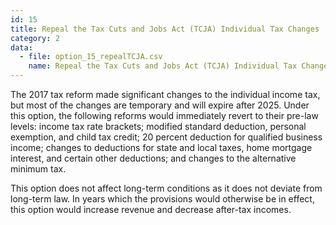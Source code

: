```yaml
---
id: 15
title: Repeal the Tax Cuts and Jobs Act (TCJA) Individual Tax Changes
category: 2
data:
  - file: option_15_repealTCJA.csv
    name: Repeal the Tax Cuts and Jobs Act (TCJA) Individual Tax Changes
---
```


The 2017 tax reform made significant changes to the individual income tax, but most of the changes are temporary and will expire after 2025. Under this option, the following reforms would immediately revert to their pre-law levels: income tax rate brackets; modified standard deduction, personal exemption, and child tax credit; 20 percent deduction for qualified business income; changes to deductions for state and local taxes, home mortgage interest, and certain other deductions; and changes to the alternative minimum tax.

This option does not affect long-term conditions as it does not deviate from long-term law. In years which the provisions would otherwise be in effect, this option would increase revenue and decrease after-tax incomes.
